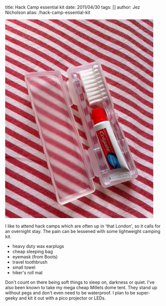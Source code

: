 title: Hack Camp essential kit
date: 2011/04/30
tags: []
author: Jez Nicholson
alias: /hack-camp-essential-kit

<div class='p_embed p_image_embed'>
<a href="/media/getfile/files.posterous.com/jnicho02/qZyfXaY3jyIJQi41R5obvkBPa1Ymt8an3EDdfT8ISc5860P5PhMMk13VtOkn/photo.jpg"><img alt="Photo" height="640" src="/media/getfile/files.posterous.com/jnicho02/EQueyW4bIM5lTX0gOFBEhuDaPeI3E3jst9eaArMbOgKHquh69PDDCSo8mEBN/photo.jpg.scaled.500.jpg" width="478" /></a>
</div>

I like to attend hack camps which are often up in 'that London', so it calls for an overnight stay. The pain can be lessened with some lightweight camping kit.

* heavy duty wax earplugs
* cheap sleeping bag
* eyemask (from Boots)
* travel toothbrush
* small towel
* hiker's roll mat
 
Don't count on there being soft things to sleep on, darkness or quiet.
I've also been known to take my mega cheap Millets dome tent. They stand up without pegs and don't even need to be waterproof. I plan to be super-geeky and kit it out with a pico projector or LEDs.
